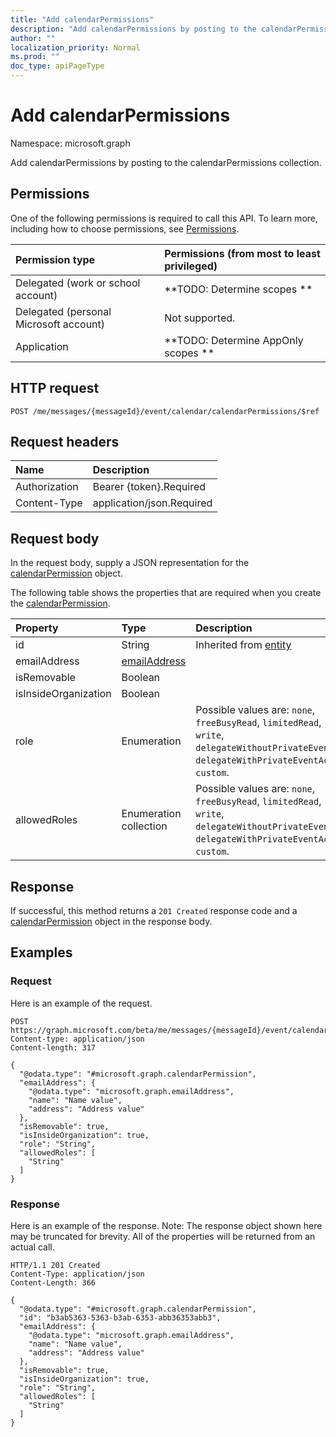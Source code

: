 ```yaml
---
title: "Add calendarPermissions"
description: "Add calendarPermissions by posting to the calendarPermissions collection."
author: ""
localization_priority: Normal
ms.prod: ""
doc_type: apiPageType
---
```


# Add calendarPermissions

Namespace: microsoft.graph

Add calendarPermissions by posting to the calendarPermissions collection.

## Permissions
One of the following permissions is required to call this API. To learn more, including how to choose permissions, see [Permissions](/concepts/permissions-reference.md).

|Permission type|Permissions (from most to least privileged)|
|:---|:---|
|Delegated (work or school account)|**TODO: Determine scopes **|
|Delegated (personal Microsoft account)|Not supported.|
|Application|**TODO: Determine AppOnly scopes **|

## HTTP request
<!-- {
  "blockType": "ignored"
}
-->
``` http
POST /me/messages/{messageId}/event/calendar/calendarPermissions/$ref
```

## Request headers
|Name|Description|
|:---|:---|
|Authorization|Bearer {token}.Required|
|Content-Type|application/json.Required|

## Request body
In the request body, supply a JSON representation for the [calendarPermission](../resources/calendarpermission.md) object.

The following table shows the properties that are required when you create the [calendarPermission](../resources/calendarpermission.md).

|Property|Type|Description|
|:---|:---|:---|
|id|String| Inherited from [entity](../resources/entity.md)|
|emailAddress|[emailAddress](../resources/emailaddress.md)||
|isRemovable|Boolean||
|isInsideOrganization|Boolean||
|role|Enumeration| Possible values are: `none`, `freeBusyRead`, `limitedRead`, `read`, `write`, `delegateWithoutPrivateEventAccess`, `delegateWithPrivateEventAccess`, `custom`.|
|allowedRoles|Enumeration collection| Possible values are: `none`, `freeBusyRead`, `limitedRead`, `read`, `write`, `delegateWithoutPrivateEventAccess`, `delegateWithPrivateEventAccess`, `custom`.|



## Response
If successful, this method returns a `201 Created` response code and a [calendarPermission](../resources/calendarpermission.md) object in the response body.

## Examples

### Request
Here is an example of the request.
<!-- {
  "blockType": "request",
  "name": "create_calendarpermission_from_"
}
-->
``` http
POST https://graph.microsoft.com/beta/me/messages/{messageId}/event/calendar/calendarPermissions
Content-type: application/json
Content-length: 317

{
  "@odata.type": "#microsoft.graph.calendarPermission",
  "emailAddress": {
    "@odata.type": "microsoft.graph.emailAddress",
    "name": "Name value",
    "address": "Address value"
  },
  "isRemovable": true,
  "isInsideOrganization": true,
  "role": "String",
  "allowedRoles": [
    "String"
  ]
}
```

### Response
Here is an example of the response. Note: The response object shown here may be truncated for brevity. All of the properties will be returned from an actual call.
<!-- {
  "blockType": "response",
  "truncated": true,
  "@odata.type": "microsoft.graph.calendarpermission"
}
-->
``` http
HTTP/1.1 201 Created
Content-Type: application/json
Content-Length: 366

{
  "@odata.type": "#microsoft.graph.calendarPermission",
  "id": "b3ab5363-5363-b3ab-6353-abb36353abb3",
  "emailAddress": {
    "@odata.type": "microsoft.graph.emailAddress",
    "name": "Name value",
    "address": "Address value"
  },
  "isRemovable": true,
  "isInsideOrganization": true,
  "role": "String",
  "allowedRoles": [
    "String"
  ]
}
```

